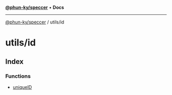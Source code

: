 [**@phun-ky/speccer**](../../README.md) • **Docs**

***

[@phun-ky/speccer](../../README.md) / utils/id

# utils/id

## Index

### Functions

- [uniqueID](functions/uniqueID.md)
